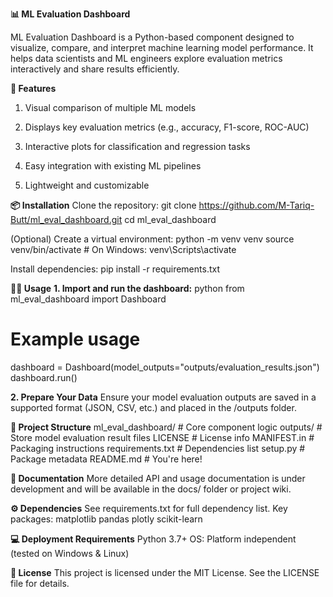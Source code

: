 **📊 ML Evaluation Dashboard**

ML Evaluation Dashboard is a Python-based component designed to visualize, compare, and interpret machine learning model performance. It helps data scientists and ML engineers explore evaluation metrics interactively and share results efficiently.

**🚀 Features**

1) Visual comparison of multiple ML models

2) Displays key evaluation metrics (e.g., accuracy, F1-score, ROC-AUC)

3) Interactive plots for classification and regression tasks

4) Easy integration with existing ML pipelines

5) Lightweight and customizable

**📦 Installation**
Clone the repository:
git clone https://github.com/M-Tariq-Butt/ml_eval_dashboard.git
cd ml_eval_dashboard

(Optional) Create a virtual environment:
python -m venv venv
source venv/bin/activate  # On Windows: venv\Scripts\activate

Install dependencies:
pip install -r requirements.txt

**🧑‍💻 Usage**
**1. Import and run the dashboard:**
python
from ml_eval_dashboard import Dashboard

# Example usage
dashboard = Dashboard(model_outputs="outputs/evaluation_results.json")
dashboard.run()

**2. Prepare Your Data**
Ensure your model evaluation outputs are saved in a supported format (JSON, CSV, etc.) and placed in the /outputs folder.

**📁 Project Structure**
ml_eval_dashboard/     # Core component logic
outputs/               # Store model evaluation result files
LICENSE                # License info
MANIFEST.in            # Packaging instructions
requirements.txt       # Dependencies list
setup.py               # Package metadata
README.md              # You're here!

**📘 Documentation**
More detailed API and usage documentation is under development and will be available in the docs/ folder or project wiki.

**⚙️ Dependencies**
See requirements.txt for full dependency list. Key packages:
matplotlib
pandas
plotly
scikit-learn

**💻 Deployment Requirements**
Python 3.7+
OS: Platform independent (tested on Windows & Linux)

**🪪 License**
This project is licensed under the MIT License. See the LICENSE file for details.
